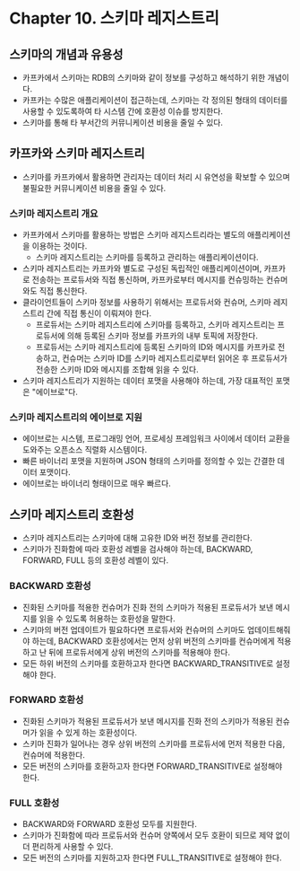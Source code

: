 # Chapter 10. 스키마 레지스트리

## 스키마의 개념과 유용성
* 카프카에서 스키마는 RDB의 스키마와 같이 정보를 구성하고 해석하기 위한 개념이다.
* 카프카는 수많은 애플리케이션이 접근하는데, 스키마는 각 정의된 형태의 데이터를 사용할 수 있도록하여 타 시스템 간에 호환성 이슈를 방지한다.
* 스키마를 통해 타 부서간의 커뮤니케이션 비용을 줄일 수 있다.

## 카프카와 스키마 레지스트리
* 스키마를 카프카에서 활용하면 관리자는 데이터 처리 시 유연성을 확보할 수 있으며 불필요한 커뮤니케이션 비용을 줄일 수 있다.

### 스키마 레지스트리 개요
* 카프카에서 스키마를 활용하는 방법은 스키마 레지스트리라는 별도의 애플리케이션을 이용하는 것이다.
  * 스키마 레지스트리는 스키마를 등록하고 관리하는 애플리케이션이다.
* 스키마 레지스트리는 카프카와 별도로 구성된 독립적인 애플리케이션이며, 카프카로 전송하는 프로듀서와 직접 통신하며, 카프카로부터 메시지를 컨슈밍하는 컨슈머와도 직접 통신한다.
* 클라이언트들이 스키마 정보를 사용하기 위해서는 프로듀서와 컨슈머, 스키마 레지스트리 간에 직접 통신이 이뤄져야 한다.
  * 프로듀서는 스키마 레지스트리에 스키마를 등록하고, 스키마 레지스트리는 프로듀서에 의해 등록된 스키마 정보를 카프카의 내부 토픽에 저장한다.
  * 프로듀서는 스키마 레지스트리에 등록된 스키마의 ID와 메시지를 카프카로 전송하고, 컨슈머는 스키마 ID를 스키마 레지스트리로부터 읽어온 후 프로듀서가 전송한 스키마 ID와 메시지를 조합해 읽을 수 있다.
* 스키마 레지스트리가 지원하는 데이터 포맷을 사용해야 하는데, 가장 대표적인 포맷은 "에이브로"다.

### 스키마 레지스트리의 에이브로 지원
* 에이브로는 시스템, 프로그래밍 언어, 프로세싱 프레임워크 사이에서 데이터 교환을 도와주는 오픈소스 직렬화 시스템이다.
* 빠른 바이너리 포맷을 지원하며 JSON 형태의 스키마를 정의할 수 있는 간결한 데이터 포맷이다.
* 에이브로는 바이너리 형태이므로 매우 빠르다.

## 스키마 레지스트리 호환성
* 스키마 레지스트리는 스키마에 대해 고유한 ID와 버전 정보를 관리한다.
* 스키마가 진화함에 따라 호환성 레벨을 검사해야 하는데, BACKWARD, FORWARD, FULL 등의 호환성 레벨이 있다.

### BACKWARD 호환성
* 진화된 스키마를 적용한 컨슈머가 진화 전의 스키마가 적용된 프로듀서가 보낸 메시지를 읽을 수 있도록 허용하는 호환성을 말한다.
* 스키마의 버전 업데이트가 필요하다면 프로듀서와 컨슈머의 스키마도 업데이트해줘야 하는데, BACKWARD 호환성에서는 먼저 상위 버전의 스키마를 컨슈머에게 적용하고 난 뒤에 프로듀서에게 상위 버전의 스키마를 적용해야 한다.
* 모든 하위 버전의 스키마를 호환하고자 한다면 BACKWARD_TRANSITIVE로 설정해야 한다.

### FORWARD 호환성
* 진화된 스키마가 적용된 프로듀서가 보낸 메시지를 진화 전의 스키마가 적용된 컨슈머가 읽을 수 있게 하는 호환성이다.
* 스키마 진화가 일어나는 경우 상위 버전의 스키마를 프로듀서에 먼저 적용한 다음, 컨슈머에 적용한다.
* 모든 버전의 스키마를 호환하고자 한다면 FORWARD_TRANSITIVE로 설정해야 한다.

### FULL 호환성
* BACKWARD와 FORWARD 호환성 모두를 지원한다.
* 스키마가 진화함에 따라 프로듀서와 컨슈머 양쪽에서 모두 호환이 되므로 제약 없이 더 편리하게 사용할 수 있다.
* 모든 버전의 스키마를 지원하고자 한다면 FULL_TRANSITIVE로 설정해야 한다.
